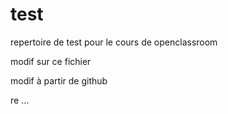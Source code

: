 test
====

repertoire de test pour le cours de openclassroom

modif sur ce fichier

modif à partir de github

re ...



